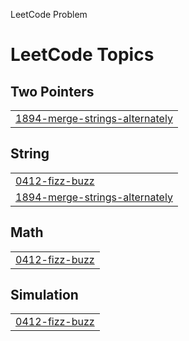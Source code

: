 LeetCode Problem 

<!---LeetCode Topics Start-->
# LeetCode Topics
## Two Pointers
|  |
| ------- |
| [1894-merge-strings-alternately](https://github.com/MdAlAmin212104/LeetCode/tree/master/1894-merge-strings-alternately) |
## String
|  |
| ------- |
| [0412-fizz-buzz](https://github.com/MdAlAmin212104/LeetCode/tree/master/0412-fizz-buzz) |
| [1894-merge-strings-alternately](https://github.com/MdAlAmin212104/LeetCode/tree/master/1894-merge-strings-alternately) |
## Math
|  |
| ------- |
| [0412-fizz-buzz](https://github.com/MdAlAmin212104/LeetCode/tree/master/0412-fizz-buzz) |
## Simulation
|  |
| ------- |
| [0412-fizz-buzz](https://github.com/MdAlAmin212104/LeetCode/tree/master/0412-fizz-buzz) |
<!---LeetCode Topics End-->